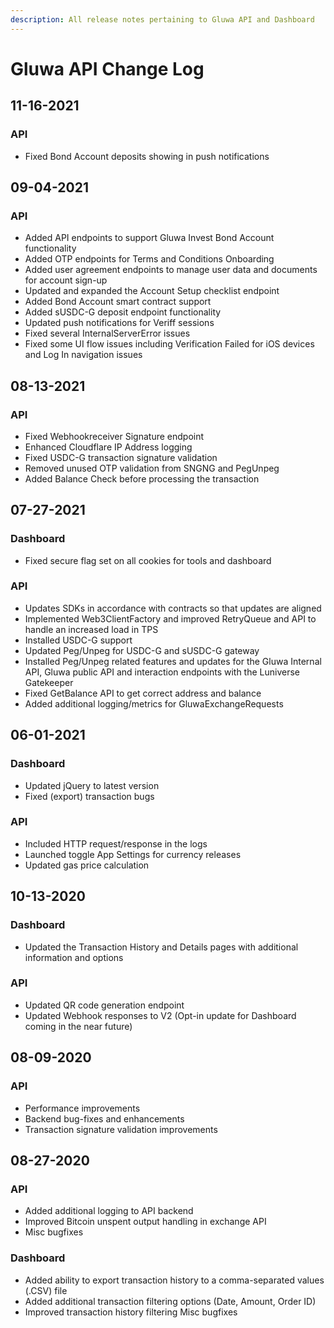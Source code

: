 ```yaml
---
description: All release notes pertaining to Gluwa API and Dashboard
---
```


# Gluwa API Change Log

## 11-16-2021

### API&#x20;

* Fixed Bond Account deposits showing in push notifications

## 09-04-2021

### API

* Added API endpoints to support Gluwa Invest Bond Account functionality
* Added OTP endpoints for Terms and Conditions Onboarding
* Added user agreement endpoints to manage user data and documents for account sign-up
* Updated and expanded the Account Setup checklist endpoint
* Added Bond Account smart contract support
* Added sUSDC-G deposit endpoint functionality
* Updated push notifications for Veriff sessions
* Fixed several InternalServerError issues
* Fixed some UI flow issues including Verification Failed for iOS devices and Log In navigation issues

## 08-13-2021

### API

* Fixed Webhookreceiver Signature endpoint&#x20;
* Enhanced Cloudflare IP Address logging&#x20;
* Fixed USDC-G transaction signature validation&#x20;
* Removed unused OTP validation from SNGNG and PegUnpeg&#x20;
* Added Balance Check before processing the transaction

## 07-27-2021

### Dashboard

* Fixed secure flag set on all cookies for tools and dashboard&#x20;

### API

* Updates SDKs in accordance with contracts so that updates are aligned
* Implemented Web3ClientFactory and improved RetryQueue and API to handle an increased load in TPS&#x20;
* Installed USDC-G support&#x20;
* Updated Peg/Unpeg for USDC-G and sUSDC-G gateway
* Installed Peg/Unpeg related features and updates for the Gluwa Internal API, Gluwa public API and interaction endpoints with the Luniverse Gatekeeper
* Fixed GetBalance API to get correct address and balance
* Added additional logging/metrics for GluwaExchangeRequests

## 06-01-2021

### Dashboard

* Updated jQuery to latest version&#x20;
* Fixed (export) transaction bugs&#x20;

### API

* Included HTTP request/response in the logs
* Launched toggle App Settings for currency releases&#x20;
* Updated gas price calculation

## 10-13-2020

### Dashboard

* Updated the Transaction History and Details pages with additional information and options

### API

* Updated QR code generation endpoint&#x20;
* Updated Webhook responses to V2 (Opt-in update for Dashboard coming in the near future)

## 08-09-2020

### API

* Performance improvements
* Backend bug-fixes and enhancements
* Transaction signature validation improvements

## 08-27-2020

### API

* Added additional logging to API backend&#x20;
* Improved Bitcoin unspent output handling in exchange API&#x20;
* Misc bugfixes

### Dashboard

* Added ability to export transaction history to a comma-separated values (.CSV) file&#x20;
* Added additional transaction filtering options (Date, Amount, Order ID)&#x20;
* Improved transaction history filtering Misc bugfixes
